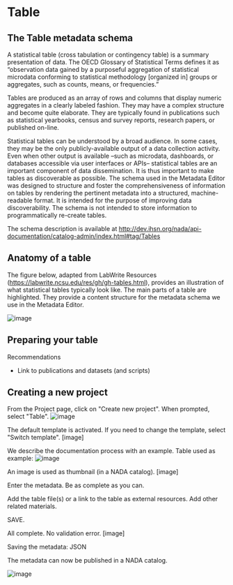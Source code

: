 # Table

## The Table metadata schema

A statistical table (cross tabulation or contingency table) is a summary presentation of data. The OECD Glossary of Statistical Terms defines it as “observation data gained by a purposeful aggregation of statistical microdata conforming to statistical methodology [organized in] groups or aggregates, such as counts, means, or frequencies.”

Tables are produced as an array of rows and columns that display numeric aggregates in a clearly labeled fashion. They may have a complex structure and become quite elaborate. They are typically found in publications such as statistical yearbooks, census and survey reports, research papers, or published on-line.

Statistical tables can be understood by a broad audience. In some cases, they may be the only publicly-available output of a data collection activity. Even when other output is available –such as microdata, dashboards, or databases accessible via user interfaces or APIs– statistical tables are an important component of data dissemination. It is thus important to make tables as discoverable as possible. The schema used in the Metadata Editor was designed to structure and foster the comprehensiveness of information on tables by rendering the pertinent metadata into a structured, machine-readable format. It is intended for the purpose of improving data discoverability. The schema is not intended to store information to programmatically re-create tables.

The schema description is available at http://dev.ihsn.org/nada/api-documentation/catalog-admin/index.html#tag/Tables

## Anatomy of a table

The figure below, adapted from LabWrite Resources (https://labwrite.ncsu.edu/res/gh/gh-tables.html), provides an illustration of what statistical tables typically look like. The main parts of a table are highlighted. They provide a content structure for the metadata schema we use in the Metadata Editor.

![image](https://user-images.githubusercontent.com/35276300/216686104-25d21426-28f8-43c3-8830-e2b8a466b8cd.png)

## Preparing your table

Recommendations

- Link to publications and datasets (and scripts)

## Creating a new project

From the Project page, click on "Create new project". When prompted, select "Table".
![image](https://user-images.githubusercontent.com/35276300/216628250-5427e25d-6064-4b27-9c32-ac5edca22f50.png)

The default template is activated. If you need to change the template, select "Switch template".
[image]

We describe the documentation process with an example. 
Table used as example:
![image](https://user-images.githubusercontent.com/35276300/216686978-a6f2317e-42dc-4d0f-b078-24cfdfa208f0.png)

An image is used as thumbnail (in a NADA catalog). 
[image]

Enter the metadata. Be as complete as you can.

Add the table file(s) or a link to the table as external resources. 
Add other related materials.

SAVE.

All complete. No validation error.
[image]

Saving the metadata:
JSON

The metadata can now be published in a NADA catalog. 

![image](https://user-images.githubusercontent.com/35276300/216687168-a662678f-4162-4faa-ba20-8dd512ed2bb0.png)

